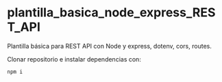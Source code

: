 # plantilla_basica_node_express_REST_API
Plantilla básica para REST API con Node y express, dotenv, cors, routes.

Clonar repositorio e instalar dependencias con:

`npm i`
